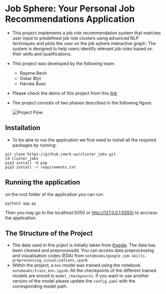 # Job Sphere: Your Personal Job Recommendations Application

- This project implements a job role recommendation system that matches user input to predefined job role clusters using advanced NLP techniques and plots the user on the job sphere interactive graph. The system is designed to help users identify relevant job roles based on their skills and qualifications.
- This project was developed by the following team:
    - Rayene Bech
    - Oskar Blyt
    - Haruka Buss
- Please check the demo of this project from this [link](https://drive.google.com/file/d/1mDvLh15KiG2M227G2aHAltgOHEv7bVeo/view)
- The project consists of two phases described in the following figure:

    ![Project Flow](assets/flow.jpg)


## Installation

- To be able to run the application we first need to install all the required packages by running:
```
git clone https://github.com/k-uu/cluster_jobs.git
cd cluster_jobs
pip3 install -U pip
pip3 install -r requirements.txt
````


## Running the application
on the root folder of the application you can run:
```
python3 app.py
````
Then you may go to the localhost:5050 or http://127.0.0.1:5050/ to acccess the application. 


## The Structure of the Project
- The data used in this prject is initially taken from [Kaggle](https://www.kaggle.com/datasets/niyamatalmass/google-job-skills). The data has been cleaned and preprocessdd. You can access data preprocessing and visualisation codes  (EDA) from `notebooks/google-job-skills-preprocessing_visualizations.ipynb`
- Within the project, a `knn` model was trained using the notebook `notebooks/train_knn.ipynb`. All the checkpoints of the different trained models are srored in `model_checkpoints`. If you want to use another version of the model please update the `config.yaml` with the corresponding model path.

